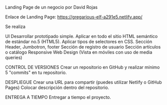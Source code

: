 Landing Page de un negocio por David Rojas

Enlace de Landing Page: https://gregarious-elf-a291e5.netlify.app/

Se realiza

UI
 Desarrollar prototipado simple.
 Aplicar en todo el sitio HTML semántico de estándar no.5 (HTML5).
 Aplicar tipos de selectores en CSS.
 Sección Header, Jumbotron, footer
 Sección de registro de usuario
 Sección artículos o catálogo
 Responsive Web Design (Vista en móviles con uso de media queries)

CONTROL DE VERSIONES
 Crear un repositorio en GitHub y realizar mínimo 5 "commits" en tu repositorio.

DESPLIEGUE
 Crear una URL para compartir (puedes utilizar Netlify o GitHub Pages)
 Colocar descripción dentro del repositorio.

ENTREGA A TIEMPO
 Entregar a tiempo el proyecto.
